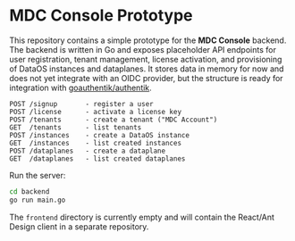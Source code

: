 # MDC Console Prototype

This repository contains a simple prototype for the **MDC Console** backend. The
backend is written in Go and exposes placeholder API endpoints for user
registration, tenant management, license activation, and provisioning of DataOS
instances and dataplanes. It stores data in memory for now and does not yet
integrate with an OIDC provider, but the structure is ready for integration with
[goauthentik/authentik](https://github.com/goauthentik/authentik).

```
POST /signup       - register a user
POST /license      - activate a license key
POST /tenants      - create a tenant ("MDC Account")
GET  /tenants      - list tenants
POST /instances    - create a DataOS instance
GET  /instances    - list created instances
POST /dataplanes   - create a dataplane
GET  /dataplanes   - list created dataplanes
```

Run the server:

```bash
cd backend
go run main.go
```

The `frontend` directory is currently empty and will contain the React/Ant
Design client in a separate repository.
